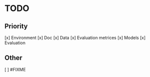 # TODO

## Priority
[x] Environment
[x] Doc
[x] Data
[x] Evaluation metrices
[x] Models
[x] Evaluation


## Other
[ ] #FIXME